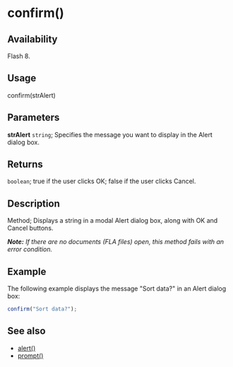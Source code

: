 # confirm()

## Availability

Flash 8.

## Usage

confirm(strAlert)

## Parameters

**strAlert** `string`; Specifies the message you want to display in the Alert dialog box.

## Returns

`boolean`; true if the user clicks OK; false if the user clicks Cancel.

## Description

Method; Displays a string in a modal Alert dialog box, along with OK and Cancel buttons.

***Note:** If there are no documents (FLA files) open, this method fails with an error condition.*

## Example

The following example displays the message "Sort data?" in an Alert dialog box:

```javascript
confirm("Sort data?");
```

## See also

- [alert()](../Top-Level_Functions_and_Methods/alert.md)
- [prompt()](../Top-Level_Functions_and_Methods/prompt.md)
